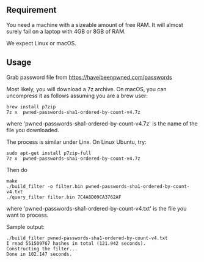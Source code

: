 
## Requirement


You need a machine with a sizeable amount of free RAM. It will
almost surely fail on a laptop with 4GB or 8GB of RAM.

We expect Linux or macOS.

## Usage


Grab password file from
https://haveibeenpwned.com/passwords

Most likely, you will download a 7z archive. On macOS, you can
uncompress it as follows assuming you are a brew user:

```
brew install p7zip
7z x  pwned-passwords-sha1-ordered-by-count-v4.7z
```

where 'pwned-passwords-sha1-ordered-by-count-v4.7z' is the name of the file you downloaded.

The process is similar under Linx. On Linux Ubuntu, try:

```
sudo apt-get install p7zip-full
7z x  pwned-passwords-sha1-ordered-by-count-v4.7z
```


Then do 

```
make
./build_filter -o filter.bin pwned-passwords-sha1-ordered-by-count-v4.txt
./query_filter filter.bin 7C4A8D09CA3762AF
````

where 'pwned-passwords-sha1-ordered-by-count-v4.txt' is the file you want to process.

Sample output:

```
./build_filter pwned-passwords-sha1-ordered-by-count-v4.txt
I read 551509767 hashes in total (121.942 seconds).
Constructing the filter...
Done in 102.147 seconds.
```
